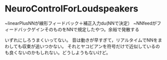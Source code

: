 # NeuroControlForLoudspeakers
~linearPlusNNが線形フィードバック＋補正入力du(NNで決定）
~NNfeedがフィードバックゲインそのものをNNで規定したやつ。余裕で発散する

いずれにしろうまくいってない。
音は動きが早すぎて，リアルタイムでNNをまわしても収束が追いつかない。
それとヤコビアンを符号だけで近似しているのも良くないのかもしれない。どうしようもないけど。
